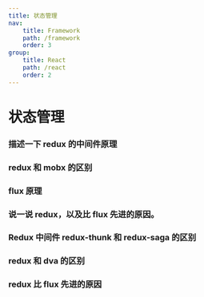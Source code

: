 ```yaml
---
title: 状态管理
nav:
    title: Framework
    path: /framework
    order: 3
group:
    title: React
    path: /react
    order: 2
---
```


# 状态管理

### 描述一下 redux 的中间件原理

### redux 和 mobx 的区别

### flux 原理

### 说一说 redux，以及比 flux 先进的原因。

### Redux 中间件 redux-thunk 和 redux-saga 的区别

### redux 和 dva 的区别

### redux 比 flux 先进的原因

